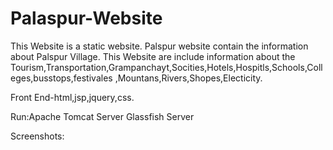 # Palaspur-Website
This Website is a static website.
Palspur website contain the information about Palspur Village. 
This Website are include information about the    Tourism,Transportation,Grampanchayt,Socities,Hotels,Hospitls,Schools,Colleges,busstops,festivales ,Mountans,Rivers,Shopes,Electicity.

Front End-html,jsp,jquery,css.

Run:Apache Tomcat Server
    Glassfish Server
    
Screenshots:





